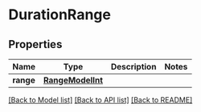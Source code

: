 # DurationRange


## Properties
Name | Type | Description | Notes
------------ | ------------- | ------------- | -------------
**range** | [**RangeModelInt**](RangeModelInt.md) |  | 

[[Back to Model list]](../README.md#documentation-for-models) [[Back to API list]](../README.md#documentation-for-api-endpoints) [[Back to README]](../README.md)


